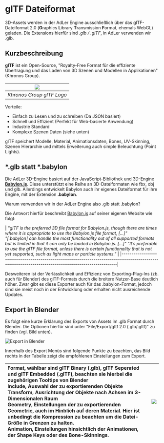 # glTF Dateiformat
3D-Assets werden in der AdLer Engine ausschließlich über das glTF-Dateiformat 2.0 (**G**raphics **L**ibrary **T**ransmission **F**ormat, ehemals WebGL) geladen.
Die Extensions hierfür sind *.glb / .glTF*, in AdLer verwenden wir .glb.
## Kurzbeschreibung

**glTF** ist ein Open-Source, "Royalty-Free Format für die effiziente Übertragung und das Laden von 3D Szenen und Modellen in Applikationen" (Khronos Group).

| ![](imageGLTFFormat.png)  |
|---------------------------|
| *Khronos Group glTF Logo* |

Vorteile:

- Einfach zu Lesen und zu schreiben (Da JSON basiert)
- Schnell und Effizient (Perfekt für Web-basierte Anwendung)
- Industrie Standard
- Komplexe Szenen Daten (siehe unten)

glTF speichert Modelle, Material, Animationsdaten, Bones, UV-Skinning, Szenen Hierarchie und mittels Erweiterung auch simple Beleuchtung (Point Lights).

## *.glb statt *.babylon

Die AdLer 3D-Engine basiert auf der JavaScript-Bibliothek und 3D-Engine **[Babylon.js](Babylon-js-Engine.md)**. 
Diese unterstützt eine Reihe an 3D-Dateiformaten wie fbx, obj und glb. Allerdings entwickelt Babylon auch ihr eigenes Dateiformat für ihre Engine, mit der Extension **.babylon**.

Warum verwenden wir in der AdLer Engine also .glb statt .babylon?

Die Antwort hierfür beschreibt [Babylon.js](Babylon-js-Engine.md) auf seiner eigenen Website wie folgt:

| *"glTF is the preferred 3D file format for Babylon.js, though there are times where it is appropriate to use the Babylon.js file format, [...]"* <br/> *"[.babylon] can handle the most functionality out of all supported formats but is limited in that it can only be loaded in Babylon.js. [...]"*
*"It’s preferable to use the glTF file format, unless there is certain functionality that is not yet supported, such as light maps or particle systems."* |
|---------------------------------------------------------------------------------------------------------------------------------------------------------|

Desweiteren ist der Verlässlichkeit und Effizienz von Exporting-Plug-Ins (zb. auch für Blender) des glTF-Formats durch die breitere Nutzer-Base deutlich höher.
Zwar gibt es diese Exporter auch für das .babylon-Format, jedoch sind sie meist noch in der Entwicklung oder erhalten nicht ausreichende Updates.

## Export in Blender

Es folgt eine kurze Erklärung des Exports von Assets im .glb Format durch Blender. Die Optionen hierfür sind unter "File/Export/gltf 2.0 (.glb/.gltf)" zu finden (vgl. Bild unten).

![*Export in Blender*](imageGLTFBlenderex.png)

Innerhalb des Export Menüs sind folgende Punkte zu beachten, das Bild rechts in der Tabelle zeigt die empfohlenen Einstellungen zum Export. 

| **Format**, wählbar sind glTF Binary (.glb), glTF Seperated und glTF Embedded (.glTF), beachten sie hierbei die zugehörigen Tooltips von Blender<br/>**Include**, Auswahl der zu exportierenden Objekte<br/>**Transform**, Ausrichtung der Objekte nach Achsen im 3-Dimensionalen Raum<br/>**Geometry**, Einstellungen der zu exportierenden Geometrie, auch im Hinblich auf deren Material. Hier ist unbedingt die Kompression zu beachten um die Datei-Größe in Grenzen zu halten.<br/>**Animation**, Einstellungen hinsichtlich der Animationen, der Shape Keys oder des Bone-Skinnings. | ![](imageGLTFExport.png) |
|:--------------------------------------------------------------------------------------------------------------------------------------------------------------------------------------------------------------------------------------------------------------------------------------------------------------------------------------------------------------------------------------------------------------------------------------------------------------------------------------------------------------------------------------------------------------------------------------------|---|

